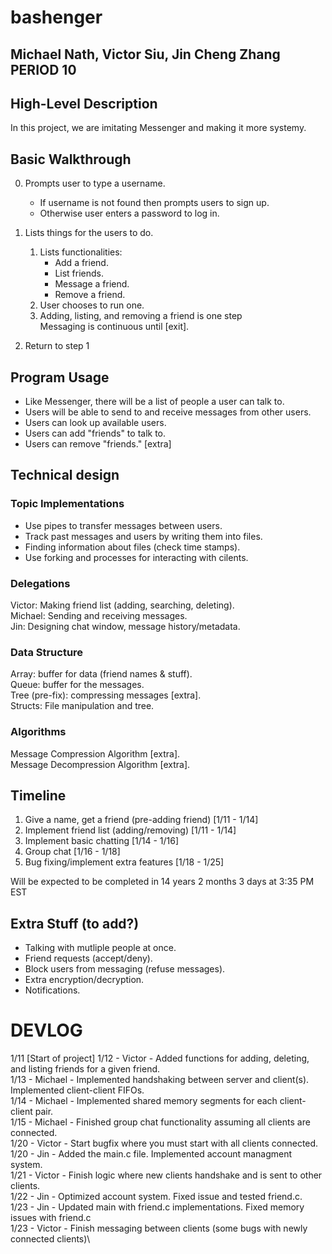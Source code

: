 # bashenger
## Michael Nath, Victor Siu, Jin Cheng Zhang PERIOD 10

## High-Level Description
In this project, we are imitating Messenger and making it more systemy.

## Basic Walkthrough
0.  Prompts user to type a username.
    - If username is not found then prompts users to sign up.
    - Otherwise user enters a password to log in.
    
1. Lists things for the users to do.
    1. Lists functionalities:
        - Add a friend.
        - List friends.
        - Message a friend.
        - Remove a friend.
    2. User chooses to run one.
    3. Adding, listing, and removing a friend is one step\
    Messaging is continuous until [exit].
    
2. Return to step 1

## Program Usage
- Like Messenger, there will be a list of people a user can talk to. 
- Users will be able to send to and receive messages from other users. 
- Users can look up available users.
- Users can add "friends" to talk to.
- Users can remove "friends." [extra]

## Technical design
### Topic Implementations
- Use pipes to transfer messages between users.
- Track past messages and users by writing them into files.
- Finding information about files (check time stamps).
- Use forking and processes for interacting with cilents.

### Delegations
Victor:  Making friend list (adding, searching, deleting). \
Michael: Sending and receiving messages. \
Jin:     Designing chat window, message history/metadata. 

### Data Structure
Array: buffer for data (friend names & stuff).\
Queue: buffer for the messages.\
Tree (pre-fix):  compressing messages [extra].\
Structs: File manipulation and tree.

### Algorithms
Message Compression Algorithm [extra]. \
Message Decompression Algorithm [extra].

## Timeline
1. Give a name, get a friend (pre-adding friend)  [1/11 - 1/14]
2. Implement friend list (adding/removing)        [1/11 - 1/14]
3. Implement basic chatting                       [1/14 - 1/16]
4. Group chat                                     [1/16 - 1/18]
5. Bug fixing/implement extra features            [1/18 - 1/25]

Will be expected to be completed in 14 years 2 months 3 days at 3:35 PM EST

## Extra Stuff (to add?)
- Talking with mutliple people at once.
- Friend requests (accept/deny).
- Block users from messaging (refuse messages).
- Extra encryption/decryption.
- Notifications.


# DEVLOG
1/11 [Start of project]
1/12 - Victor  - Added functions for adding, deleting, and listing friends for a given friend.\
1/13 - Michael - Implemented handshaking between server and client(s). Implemented client-client FIFOs.\
1/14 - Michael - Implemented shared memory segments for each client-client pair.\
1/15 - Michael - Finished group chat functionality assuming all clients are connected. \
1/20 - Victor  - Start bugfix where you must start with all clients connected.\
1/20 - Jin     - Added the main.c file. Implemented account managment system.\
1/21 - Victor  - Finish logic where new clients handshake and is sent to other clients.\
1/22 - Jin     - Optimized account system. Fixed issue and tested friend.c.\
1/23 - Jin     - Updated main with friend.c implementations. Fixed memory issues with friend.c\
1/23 - Victor  - Finish messaging between clients (some bugs with newly connected clients)\

